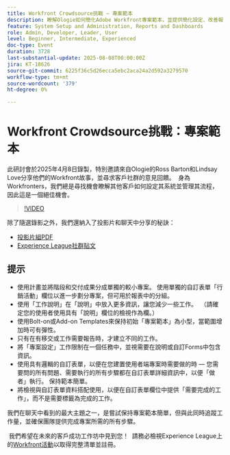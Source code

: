 ```yaml
---
title: Workfront Crowdsource挑戰 — 專案範本
description: 瞭解Ologie如何簡化Adobe Workfront專案範本，並提供簡化設定、改善報告及維護程式彈性的實用秘訣。
feature: System Setup and Administration, Reports and Dashboards
role: Admin, Developer, Leader, User
level: Beginner, Intermediate, Experienced
doc-type: Event
duration: 3728
last-substantial-update: 2025-08-08T00:00:00Z
jira: KT-18626
source-git-commit: 6225f36c5d26ecca5ebc2aca24a2d592a3279570
workflow-type: tm+mt
source-wordcount: '379'
ht-degree: 0%

---
```



# Workfront Crowdsource挑戰：專案範本

此研討會於2025年4月8日錄製，特別邀請來自Ologie的Ross Barton和Lindsay Love分享他們的Workfront故事，並尋求客戶社群的意見回饋。  身為Workfronters，我們總是尋找機會瞭解其他客戶如何設定其系統並管理其流程，因此這是一個絕佳機會。

>[!VIDEO](https://video.tv.adobe.com/v/3469962/?learn=on&enablevpops)

除了隨選錄影之外，我們還納入了投影片和聊天中分享的秘訣：  

* [投影片組PDF](https://workfront-experience.s3.us-west-2.amazonaws.com/Training/Guides/Customer+Success+at+Scale/040825+-+Crowdsource+Challenge+with+Project+Templates.pdf)
* [Experience League社群貼文](https://experienceleaguecommunities.adobe.com/t5/workfront-discussions/event-follow-up-workfront-crowdsource-challenge-project/td-p/747512)

## 提示

* 使用計畫並將階段和交付成果分成單獨的較小專案。 使用單獨的自訂表單「行銷活動」欄位以進一步劃分專案，但可用於報表中的分組。 
* 使用「工作說明」在「說明」中放入更多資訊，讓您減少一些工作。  （請確定您的使用者使用具有「說明」欄位的檢視作為欄。） 
* 使用Bolt-on或Add-on Templates來保持初始「專案範本」為小型，當範圍增加時可有彈性。 
* 只有在有移交或工作需要報告時，才建立不同的工作。 
* 將「專案設定」工作限制在一個任務中，並視需要在說明或自訂Forms中包含資訊。 
* 使用具有邏輯的自訂表單，以便在您建置使用者端專案時需要做的時 — 您需要問的所有問題、需要執行的所有步驟都在自訂表單詳細資訊中，以便「做者」執行。 保持範本簡單。 
* 將檢視與自訂表單資料搭配使用，以便在自訂表單欄位中提供「需要完成的工作」，而不是需要標籤為完成的工作。 

我們在聊天中看到的最大主題之一，是嘗試保持專案範本簡單，但與此同時追蹤工作量，並確保團隊提供完成專案所需的所有步驟。  

 我們希望在未來的客戶成功工作坊中見到您！  請務必檢視Experience League上的[Workfront活動](https://experienceleague.adobe.com/events/?filters=Workfront)以取得完整清單並註冊。